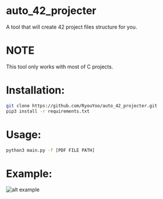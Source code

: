 # auto_42_projecter

A tool that will create 42 project files structure for you.

# NOTE

This tool only works with most of C projects.

# Installation:

```bash
git clone https://github.com/RyouYoo/auto_42_projecter.git
pip3 install -r requirements.txt
```

# Usage:

```bash
python3 main.py -f [PDF FILE PATH]
```

# Example:

![alt example](https://media.discordapp.net/attachments/852687466044457014/867378527292620890/unknown.png)